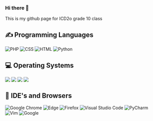 ### Hi there 👋


This is my github page for ICD2o grade 10 class

<h2>✍ Programming Languages</h2>
<p>
  <img alt="PHP" src="https://img.shields.io/badge/PHP-777BB4?logo=php&logoColor=white">
  
  <img alt="CSS" src="https://img.shields.io/badge/CSS-1572B6.svg?logo=css3&logoColor=white">
  <img alt="HTML" src="https://img.shields.io/badge/HTML-E34F26.svg?logo=html5&logoColor=white">
  <img alt="Python" src="https://img.shields.io/badge/Python-FFD43B?logo=python&logoColor=blue">
</p>

<h2>💻 Operating Systems</h2>
<p>
<img src="https://img.shields.io/badge/Linux-FCC624?style=for-the-badge&logo=linux&logoColor=black">
<img src="https://img.shields.io/badge/Windows%2011-%230079d5.svg?style=for-the-badge&logo=Windows%2011&logoColor=white">
<img src="https://img.shields.io/badge/chrome%20os-3d89fc?style=for-the-badge&logo=google%20chrome&logoColor=white">
<img src="https://img.shields.io/badge/Fedora-294172?style=for-the-badge&logo=fedora&logoColor=white">
</p>

## 🔧 IDE's and Browsers
![Google Chrome](https://img.shields.io/badge/Google%20Chrome-4285F4?style=for-the-badge&logo=GoogleChrome&logoColor=white)
![Edge](https://img.shields.io/badge/Edge-0078D7?style=for-the-badge&logo=Microsoft-edge&logoColor=white)
![Firefox](https://img.shields.io/badge/Firefox-FF7139?style=for-the-badge&logo=Firefox-Browser&logoColor=white)
![Visual Studio Code](https://img.shields.io/badge/Visual%20Studio%20Code-0078d7.svg?style=for-the-badge&logo=visual-studio-code&logoColor=white)
![PyCharm](https://img.shields.io/badge/pycharm-143?style=for-the-badge&logo=pycharm&logoColor=black&color=black&labelColor=green)
![Vim](https://img.shields.io/badge/VIM-%2311AB00.svg?style=for-the-badge&logo=vim&logoColor=white)
![Google](https://img.shields.io/badge/google-4285F4?style=for-the-badge&logo=google&logoColor=white)
  
  


